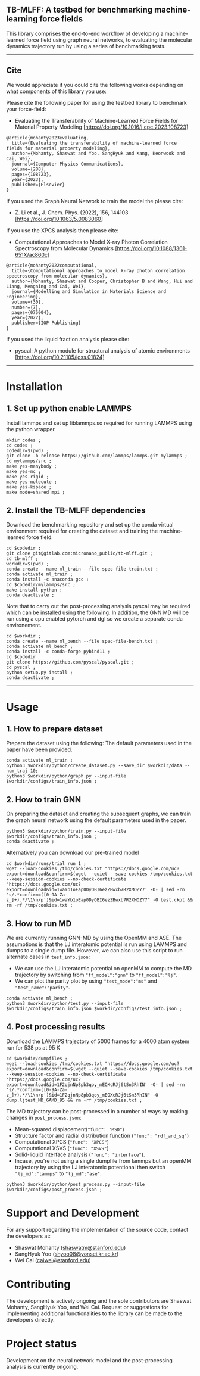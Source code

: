 ## TB-MLFF: A testbed for benchmarking machine-learning force fields
This library comprises the end-to-end workflow of developing a machine-learned force field using graph neural networks, to evaluating the molecular dynamics trajectory run by using a series of benchmarking tests. 

----
## Cite
We would appreciate if you could cite the following works depending on what components of this library you use:

Please cite the following paper for using the testbed library to benchmark your force-field:
* Evaluating the Transferability of Machine-Learned Force Fields for Material Property Modeling [https://doi.org/10.1016/j.cpc.2023.108723]
```
@article{mohanty2023evaluating,
  title={Evaluating the transferability of machine-learned force fields for material property modeling},
  author={Mohanty, Shaswat and Yoo, SangHyuk and Kang, Keonwook and Cai, Wei},
  journal={Computer Physics Communications},
  volume={288},
  pages={108723},
  year={2023},
  publisher={Elsevier}
}
```
If you used the Graph Neural Network to train the model the please cite:
* Z. Li et al., J. Chem. Phys. (2022), 156, 144103 [https://doi.org/10.1063/5.0083060]

If you use the XPCS analysis then please cite:
* Computational Approaches to Model X-ray Photon Correlation Spectroscopy from Molecular Dynamics [https://doi.org/10.1088/1361-651X/ac860c]
```
@article{mohanty2022computational,
  title={Computational approaches to model X-ray photon correlation spectroscopy from molecular dynamics},
  author={Mohanty, Shaswat and Cooper, Christopher B and Wang, Hui and Liang, Mengning and Cai, Wei},
  journal={Modelling and Simulation in Materials Science and Engineering},
  volume={30},
  number={7},
  pages={075004},
  year={2022},
  publisher={IOP Publishing}
}
```
If you used the liquid fraction analysis please cite:
* pyscal: A python module for structural analysis of atomic environments [https://doi.org/10.21105/joss.01824]

----
# Installation
## 1. Set up python enable LAMMPS
Install lammps and set up liblammps.so required for running LAMMPS using the python wrapper.

```commandline
mkdir codes ;
cd codes ;
codedir=$(pwd) ;
git clone -b release https://github.com/lammps/lammps.git mylammps ;
cd mylammps/src ;
make yes-manybody ;
make yes-mc ;
make yes-rigid ;
make yes-molecule ;
make yes-kspace ;
make mode=shared mpi ;
```
## 2. Install the TB-MLFF dependencies
Download the benchmarking repository and set up the conda virtual environment required for creating the dataset and training the machine-learned force field.
```commandline
cd $codedir ;
git clone git@gitlab.com:micronano_public/tb-mlff.git ; 
cd tb-mlff ;
workdir=$(pwd) ;
conda create --name ml_train --file spec-file-train.txt ;
conda activate ml_train ;
conda install -c anaconda gcc ;
cd $codedir/mylammps/src ;
make install-python ;
conda deactivate ;
```
Note that to carry out the post-processing analysis pyscal may be required which can be installed using the following. In addition, the GNN MD will be run using a cpu enabled pytorch and dgl so we create a separate conda environement.
```commandline
cd $workdir ;
conda create --name ml_bench --file spec-file-bench.txt ;
conda activate ml_bench ;
conda install -c conda-forge pybind11 ;
cd $codedir
git clone https://github.com/pyscal/pyscal.git ;
cd pyscal ;
python setup.py install ;
conda deactivate ;
```
----
# Usage
## 1. How to prepare dataset
Prepare the dataset using the following: The default parameters used in the paper have been provided.
```commandline
conda activate ml_train ;
python3 $workdir/python/create_dataset.py --save_dir $workdir/data --num_traj 10;  
python3 $workdir/python/graph.py --input-file $workdir/configs/train_info.json ;
```

## 2. How to train GNN
On preparing the dataset and creating the subsequent graphs, we can train the graph neural network using the default parameters used in the paper.
```commandline
python3 $workdir/python/train.py --input-file $workdir/configs/train_info.json ;
conda deactivate ;
```
Alternatively you can download our pre-trained model
```commandline
cd $workdir/runs/trial_run_1 ;
wget --load-cookies /tmp/cookies.txt "https://docs.google.com/uc?export=download&confirm=$(wget --quiet --save-cookies /tmp/cookies.txt --keep-session-cookies --no-check-certificate 'https://docs.google.com/uc?export=download&id=1waYb1oEap0DyOBI6ezZBwxb7R2XMOZY7' -O- | sed -rn 's/.*confirm=([0-9A-Za-z_]+).*/\1\n/p')&id=1waYb1oEap0DyOBI6ezZBwxb7R2XMOZY7" -O best.ckpt && rm -rf /tmp/cookies.txt ;
```
## 3. How to run MD
We are currently running GNN-MD by using the OpenMM and ASE. The assumptions is that the LJ interatomic potential is run using LAMMPS and dumps to a single dump file. However, we can also use this script to run alternate cases  in `test_info.json`:
* We can use the LJ interatomic potential on openMM to compute the MD trajectory by switching from `"ff_model":"gnn"` to `"ff_model":"lj"`.
* We can plot the parity plot by using `"test_mode":"ms"` and `"test_name":"parity"`.
```commandline
conda activate ml_bench ;
python3 $workdir/python/test.py --input-file $workdir/configs/train_info.json $workdir/configs/test_info.json ;
```

## 4. Post processing results
Download the LAMMPS trajectory of 5000 frames for a 4000 atom system run for 538 ps at 95 K
```commandline
cd $workdir/dumpfiles ;
wget --load-cookies /tmp/cookies.txt "https://docs.google.com/uc?export=download&confirm=$(wget --quiet --save-cookies /tmp/cookies.txt --keep-session-cookies --no-check-certificate 'https://docs.google.com/uc?export=download&id=1F2qjnNp8pb3qoy_mEOXcRJj6tSn3RhIN' -O- | sed -rn 's/.*confirm=([0-9A-Za-z_]+).*/\1\n/p')&id=1F2qjnNp8pb3qoy_mEOXcRJj6tSn3RhIN" -O dump.ljtest_MD_GAMD_95 && rm -rf /tmp/cookies.txt ;
```
The MD trajectory can be post-processed in a number of ways by making changes  in `post_process.json`: 
* Mean-squared displacement(`"func": "MSD"`) 
* Structure factor and radial distribution function (`"func": "rdf_and_sq"`)
* Computational XPCS (`"func": "XPCS"`) 
* Computational XSVS (`"func": "XSVS"`) 
* Solid-liquid interface analysis (`"func": "interface"`). 
* Incase, you're not using a single dumpfile from lammps but an openMM trajectory by using the LJ interatomic potentional then switch `"lj_md":"lammps"` to `"lj_md":"ase"`.
```commandline
python3 $workdir/python/post_process.py --input-file $workdir/configs/post_process.json ;
```
# Support and Development

For any support regarding the implementation of the source code, contact the developers at: 
* Shaswat Mohanty (shaswatm@stanford.edu)
* SangHyuk Yoo (shyoo08@yonsei.kr.ac.kr)
* Wei Cai (caiwei@stanford.edu)


# Contributing
The development is actively ongoing and the sole contributors are Shaswat Mohanty, SangHyuk Yoo, and Wei Cai.  Request or suggestions for implementing additional functionalities to the library can be made to the developers directly.

# Project status
Development on the neural network model and the post-processing analysis is currently ongoing.


